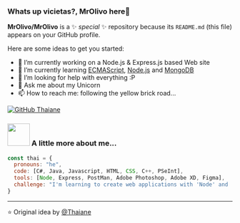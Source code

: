 ### Whats up vicietas?, MrOlivo here👋

**MrOlivo/MrOlivo** is a ✨ _special_ ✨ repository because its `README.md` (this file) appears on your GitHub profile.

Here are some ideas to get you started:

- 🔭 I’m currently working on a Node.js & Express.js based Web site
- 🌱 I’m currently learning [ECMAScript](www.google.com), [Node.js](https://nodejs.org/) and [MongoDB](https://www.mongodb.com/es)
- 🤔 I’m looking for help with everything :P
- 💬 Ask me about my Unicorn
- 📫 How to reach me: following the yellow brick road...

[![GitHub Thaiane](https://img.shields.io/github/followers/MrOlivo?label=follow&style=for-the-badge&logo=appveyor)](https://github.com/MrOlivo)

### <img src="https://media.giphy.com/media/VgCDAzcKvsR6OM0uWg/giphy.gif" width="50"> A little more about me...  

```javascript
const thai = {
  pronouns: "he",
  code: [C#, Java, Javascript, HTML, CSS, C++, PSeInt],
  tools: [Node, Express, PostMan, Adobe Photoshop, Adobe XD, Figma],
  challenge: "I'm learning to create web applications with 'Node' and 'Express"
}
```

---

⭐️ Original idea by [@Thaiane](https://github.com/Thaiane)
